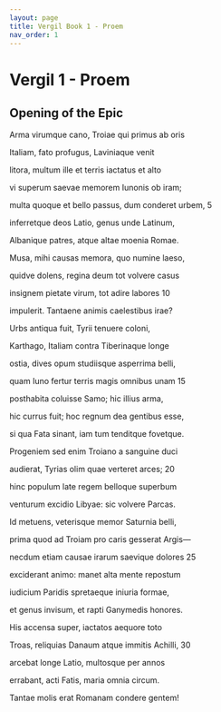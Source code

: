 ```yaml
---
layout: page
title: Vergil Book 1 - Proem
nav_order: 1
---
```


# Vergil 1 - Proem

## Opening of the Epic


Arma virumque cano, Troiae qui primus ab oris

Italiam, fato profugus, Laviniaque venit

litora, multum ille et terris iactatus et alto

vi superum saevae memorem Iunonis ob iram;

multa quoque et bello passus, dum conderet urbem,               5

inferretque deos Latio, genus unde Latinum,

Albanique patres, atque altae moenia Romae.

Musa, mihi causas memora, quo numine laeso,

quidve dolens, regina deum tot volvere casus

insignem pietate virum, tot adire labores                                   10

impulerit. Tantaene animis caelestibus irae?

Urbs antiqua fuit, Tyrii tenuere coloni,

Karthago, Italiam contra Tiberinaque longe

ostia, dives opum studiisque asperrima belli,

quam Iuno fertur terris magis omnibus unam                           15

posthabita coluisse Samo; hic illius arma,

hic currus fuit; hoc regnum dea gentibus esse,

si qua Fata sinant, iam tum tenditque fovetque.

Progeniem sed enim Troiano a sanguine duci

audierat, Tyrias olim quae verteret arces;                                   20

hinc populum late regem belloque superbum

venturum excidio Libyae: sic volvere Parcas.

Id metuens, veterisque memor Saturnia belli,

prima quod ad Troiam pro caris gesserat Argis—

necdum etiam causae irarum saevique dolores                          25

exciderant animo: manet alta mente repostum

iudicium Paridis spretaeque iniuria formae,

et genus invisum, et rapti Ganymedis honores.

His accensa super, iactatos aequore toto

Troas, reliquias Danaum atque immitis Achilli,                          30

arcebat longe Latio, multosque per annos

errabant, acti Fatis, maria omnia circum.

Tantae molis erat Romanam condere gentem!
